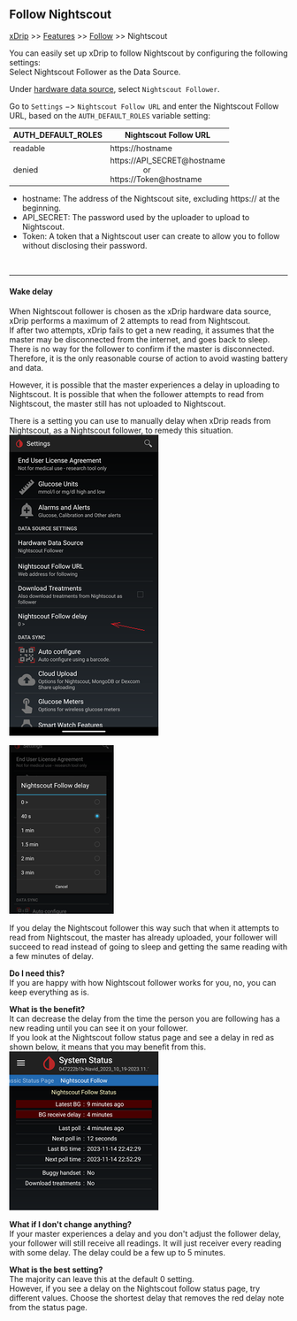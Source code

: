 ## Follow Nightscout
[xDrip](../../README.md) >> [Features](../Features_page.md) >> [Follow](../Follow_page.md) >> Nightscout  
  
You can easily set up xDrip to follow Nightscout by configuring the following settings:  
Select Nightscout Follower as the Data Source.  

Under [hardware data source](../HardwareDataSource.md), select `Nightscout Follower`.  

Go to `Settings` &#8722;> `Nightscout Follow URL` and enter the Nightscout Follow URL, based on the `AUTH_DEFAULT_ROLES` variable setting:  
  
| AUTH_DEFAULT_ROLES | Nightscout Follow URL |  
| ------------------ | --------------------- |  
| readable | https://<span>hostname</span> |  
| denied | https://<span>API_SECRET@</span>hostname <br/> &ensp;&ensp;&ensp;&ensp;&ensp;&ensp;&ensp;&ensp; or <br/> https://<span>Token@</span>hostname |  
  
* hostname: The address of the Nightscout site, excluding https:// at the beginning.  
* API_SECRET: The password used by the uploader to upload to Nightscout.  
* Token: A token that a Nightscout user can create to allow you to follow without disclosing their password.  
<br/>  
  
---  

#### **Wake delay**  
When Nightscout follower is chosen as the xDrip hardware data source, xDrip performs a maximum of 2 attempts to read from Nightscout.  
If after two attempts, xDrip fails to get a new reading, it assumes that the master may be disconnected from the internet, and goes back to sleep.  There is no way for the follower to confirm if the master is disconnected.  Therefore, it is the only reasonable course of action to avoid wasting battery and data.  

However, it is possible that the master experiences a delay in uploading to Nightscout.  It is possible that when the follower attempts to read from Nightscout, the master still has not uploaded to Nightscout.  

There is a setting you can use to manually delay when xDrip reads from Nightscout, as a Nightscout follower, to remedy this situation.  
![](./images/NS_Follow_Delay.png)  

![](./images/NS_Follow_Delay2.png)    

If you delay the Nightscout follower this way such that when it attempts to read from Nightscout, the master has already uploaded, your follower will succeed to read instead of going to sleep and getting the same reading with a few minutes of delay.  

**Do I need this?**   
If you are happy with how Nightscout follower works for you, no, you can keep everything as is.  

**What is the benefit?**  
It can decrease the delay from the time the person you are following has a new reading until you can see it on your follower.  
If you look at the Nightscout follow status page and see a delay in red as shown below, it means that you may benefit from this.  
![](./images/NS_Delay.png)  

**What if I don't change anything?**  
If your master experiences a delay and you don't adjust the follower delay, your follower will still receive all readings.  It will just receiver every reading with some delay.  The delay could be a few up to 5 minutes.  

**What is the best setting?**  
The majority can leave this at the default 0 setting.  
However, if you see a delay on the Nightscout follow status page, try different values.  Choose the shortest delay that removes the red delay note from the status page.  
  

